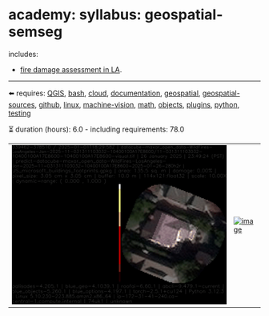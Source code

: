 # academy: syllabus: geospatial-semseg

includes:
- [fire damage assessment in LA](https://github.com/kamangir/palisades/blob/main/palisades/docs/damage-analytics.md).

---

⬅️ requires: [QGIS](./QGIS.md), [bash](./bash.md), [cloud](./cloud.md), [documentation](./documentation.md), [geospatial](./geospatial.md), [geospatial-sources](./geospatial-sources.md), [github](./github.md), [linux](./linux.md), [machine-vision](./machine-vision.md), [math](./math.md), [objects](./objects.md), [plugins](./plugins.md), [python](./python.md), [testing](./testing.md)


⏳ duration (hours): 6.0 - including requirements: 78.0

|   |   |
| --- | --- |
| [![image](https://github.com/kamangir/assets/raw/main/palisades/palisades-analytics-2025-01-28-09-27-20-itglyy/thumbnail-039462-378510-palisades-analytics-2025-01-28-09-27-20-itglyy.gif?raw=true)](https://github.com/kamangir/palisades/blob/main/palisades/docs/damage-analytics.md) | [![image](https://github.com/kamangir/assets/raw/main/palisades/palisades-analytics-2025-01-28-09-27-20-itglyy/Palisades.png?raw=true)](https://github.com/kamangir/palisades/blob/main/palisades/docs/damage-analytics.md) |
